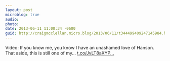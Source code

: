 ```yaml
---
layout: post
microblog: true
audio: 
photo: 
date: 2013-06-11 11:00:34 -0600
guid: http://craigmcclellan.micro.blog/2013/06/11/t344499409247145984.html
---
```

Video: If you know me, you know I have an unashamed love of Hanson. That aside, this is still one of my... [t.co/JvLT8aXYP...](http://t.co/JvLT8aXYPH)
